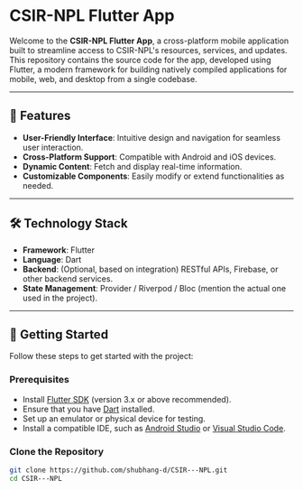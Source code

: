 # CSIR-NPL Flutter App

Welcome to the **CSIR-NPL Flutter App**, a cross-platform mobile application built to streamline access to CSIR-NPL's resources, services, and updates. This repository contains the source code for the app, developed using Flutter, a modern framework for building natively compiled applications for mobile, web, and desktop from a single codebase.

---

## 📜 Features

- **User-Friendly Interface**: Intuitive design and navigation for seamless user interaction.
- **Cross-Platform Support**: Compatible with Android and iOS devices.
- **Dynamic Content**: Fetch and display real-time information.
- **Customizable Components**: Easily modify or extend functionalities as needed.

---

## 🛠️ Technology Stack

- **Framework**: Flutter  
- **Language**: Dart  
- **Backend**: (Optional, based on integration) RESTful APIs, Firebase, or other backend services.
- **State Management**: Provider / Riverpod / Bloc (mention the actual one used in the project).

---

## 🚀 Getting Started

Follow these steps to get started with the project:

### Prerequisites

- Install [Flutter SDK](https://flutter.dev/docs/get-started/install) (version 3.x or above recommended).  
- Ensure that you have [Dart](https://dart.dev/) installed.
- Set up an emulator or physical device for testing.  
- Install a compatible IDE, such as [Android Studio](https://developer.android.com/studio) or [Visual Studio Code](https://code.visualstudio.com/).

### Clone the Repository

```bash
git clone https://github.com/shubhang-d/CSIR---NPL.git
cd CSIR---NPL
